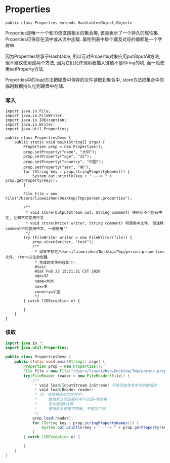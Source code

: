 # Properties

`public class Properties extends Hashtable<Object,Object>`  

Properties是唯一一个和IO流直接相关的集合类, 该类表示了一个持久的属性集. Properties可保存在流中或从流中加载. 属性列表中每个键及对应的值都是一个字符串.  

因为Properties继承于Hashtable, 所以可对Propertis对象应用put和putAll方法, 但不建议使用这两个方法, 因为它们允许调用者插入键值不是String的项, 而一般使用setProperty方法.    

Properties中的load方法把硬盘中保存的文件读取到集合中, store方法把集合中的临时数据持久化到硬盘中存储.  

### 写入

```
import java.io.File;
import java.io.FileWriter;
import java.io.IOException;
import java.io.Writer;
import java.util.Properties;

public class PropertiesDemo {
    public static void main(String[] args) {
        Properties prop = new Properties();
        prop.setProperty("name", "大刘");
        prop.setProperty("age", "32");
        prop.setProperty("country", "中国");
        prop.setProperty("sex", "男");
        for (String key : prop.stringPropertyNames()) {
            System.out.println(key + " ---> " + prop.getProperty(key));
        }

        File file = new File("/Users/liuweizhen/Desktop/Tmp/person.properties");

        /**
         * void store(OutputStream out, String comment) 使用它不可以有中文, 注释不可使用中文
         * void store(Writer writer, String comment) 可使用中文件, 但注释comment不可使用中文, 一般使用""
         */
        try (FileWriter writer = new FileWriter(file)) {
            prop.store(writer, "test");
            /**
             * 如果不存在/Users/liuweizhen/Desktop/Tmp/person.properties文件, store方法会创建
             * 生成的文件内容如下:
             #test
             #Sat Feb 22 15:21:21 CST 2020
             age=32
             name=大刘
             sex=男
             country=中国
             */
        } catch (IOException e) {

        }
    }
}
```

### 读取

```java
import java.io.*;
import java.util.Properties;

public class PropertiesDemo {
    public static void main(String[] args) {
        Properties prop = new Properties();
        File file = new File("/Users/liuweizhen/Desktop/Tmp/person.properties");
        try(FileReader reader = new FileReader(file)) {
            /**
             * void load(InputStream inStream) 不能读取含有中文的键值对
             * void load(Reader reader)
             * 注: 存储键值对的文件中:
             *     键值默认的连接符号可以是=和空格
             *     可以使用#注释
             *     键值默认都是字符串, 不再加引号
             */
            prop.load(reader);
            for (String key : prop.stringPropertyNames()) {
                System.out.println(key + " ---> " + prop.getProperty(key));
            }
        } catch (IOException e) {

        }
    }
}
```